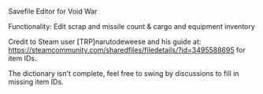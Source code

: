 Savefile Editor for Void War

Functionality:
Edit scrap and missile count & cargo and equipment inventory

Credit to Steam user [TRP]narutodeweese and his guide at: https://steamcommunity.com/sharedfiles/filedetails/?id=3495588695 for item IDs.

The dictionary isn't complete, feel free to swing by discussions to fill in missing item IDs.
